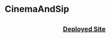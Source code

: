# CinemaAndSip

<p align="center">
  <b></b><br>
  <a style="font-size: 20px" href="https://st12345678910.github.io/CinemaAndSip/"><strong>Deployed Site<strong></a>
<br><br>
  <img src="">
</p>
